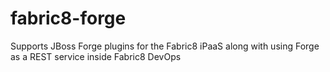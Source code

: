 # fabric8-forge
Supports JBoss Forge plugins for the Fabric8 iPaaS along with using Forge as a REST service inside Fabric8 DevOps
